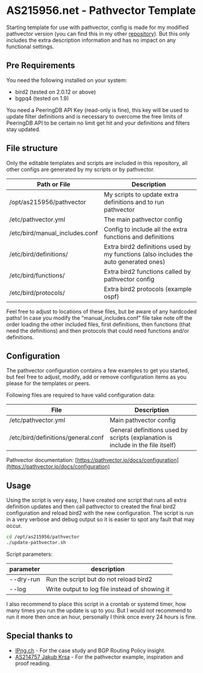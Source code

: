 # AS215956.net - Pathvector Template

Starting template for use with pathvector, config is made for my
modified pathvector version (you can find this in my other [repository](https://github.com/as215956/pathvector)).
But this only includes the extra description information and has
no impact on any functional settings.

## Pre Requirements

You need the following installed on your system:

- bird2 (tested on 2.0.12 or above)
- bgpq4 (tested on 1.9)

You need a PeeringDB API Key (read-only is fine), this key will be
used to update filter definitions and is necessary to overcome the
free limits of PeeringDB API to be certain no limit get hit and your
definitions and filters stay updated.

## File structure

Only the editable templates and scripts are included in this
repository, all other configs are generated by my scripts or
by pathvector.

| Path or File                   | Description                                                                          |
| ------------------------------ | ------------------------------------------------------------------------------------ |
| /opt/as215956/pathvector       | My scripts to update extra definitions and to run pathvector                         |
| /etc/pathvector.yml            | The main pathvector config                                                           |
| /etc/bird/manual_includes.conf | Config to include all the extra functions and definitions                            |
| /etc/bird/definitions/         | Extra bird2 definitions used by my functions (also includes the auto generated ones) |
| /etc/bird/functions/           | Extra bird2 functions called by pathvector config                                    |
| /etc/bird/protocols/           | Extra bird2 protocols (example ospf)                                                 |

Feel free to adjust to locations of these files, but be aware of any hardcoded paths!
In case you modify the "manual_includes.conf" file take note off the order loading the other included files, first definitions, then functions (that need the definitions) and then protocols that could need functions and/or definitions.

## Configuration

The pathvector configuration contains a few examples to get you started, but feel free to adjust, modify, add or remove configuration items as you please for the templates or peers.

Following files are required to have valid configuration data:

| File                               | Description                                                                     |
| ---------------------------------- | ------------------------------------------------------------------------------- |
| /etc/pathvector.yml                | Main pathvector config                                                          |
| /etc/bird/definitions/general.conf | General definitions used by scripts (explanation is include in the file itself) |

Pathvector documentation: [https://pathvector.io/docs/configuration](https://pathvector.io/docs/configuration)

## Usage

Using the script is very easy, I have created one script that runs all extra definition updates and then call pathvector to created the final bird2 configuration and reload bird2 with the new configuration. The script is run in a very verbose and debug output so it is easier to spot any fault that may occur.

```bash
cd /opt/as215956/pathvector
./update-pathvector.sh
```

Script parameters:

| parameter | description                                    |
| --------- | ---------------------------------------------- |
| --dry-run | Run the script but do not reload bird2         |
| --log     | Write output to log file instead of showing it |

I also recommend to place this script in a crontab or systemd timer, how many times you run the update is up to you. But I would not recommend to run it more then once an hour, personally I think once every 24 hours is fine.

## Special thanks to

- [IPng.ch](https://ipng.ch) - For the case study and BGP Routing Policy insight.
- [AS214757 Jakub Krsa](https://214757.xyz) - For the pathvector example, inspiration and proof reading.
